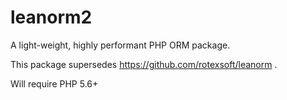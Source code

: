 # leanorm2
A light-weight, highly performant PHP ORM package.

This package supersedes https://github.com/rotexsoft/leanorm .

Will require PHP 5.6+
